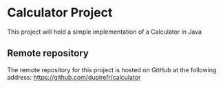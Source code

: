 # Calculator Project
This project will hold a simple implementation of a Calculator in Java
## Remote repository
The remote repository for this project is hosted on GitHub at the following address: https://github.com/dupirefr/calculator
